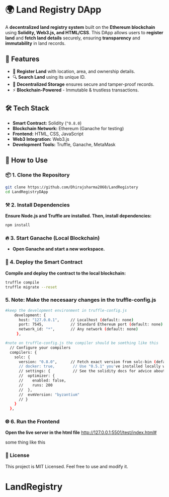 # 🌍 Land Registry DApp

A **decentralized land registry system** built on the **Ethereum blockchain** using **Solidity, Web3.js, and HTML/CSS**. This DApp allows users to **register land** and **fetch land details** securely, ensuring **transparency** and **immutability** in land records.

## 🚀 Features
- 📌 **Register Land** with location, area, and ownership details.
- 🔍 **Search Land** using its unique ID.
- 🔗 **Decentralized Storage** ensures secure and tamper-proof records.
- ⚡ **Blockchain-Powered** - Immutable & trustless transactions.

## 🛠️ Tech Stack
- **Smart Contract:** Solidity (`^0.8.0`)
- **Blockchain Network:** Ethereum (Ganache for testing)
- **Frontend:** HTML, CSS, JavaScript
- **Web3 Integration:** Web3.js
- **Development Tools:** Truffle, Ganache, MetaMask

## 📌 How to Use

### 📦 1. Clone the Repository
```sh
git clone https://github.com/Dhirajsharma2060/LandRegistery
cd LandRegistryDApp
```
### ⚒️ 2. Install Dependencies
**Ensure Node.js and Truffle are installed. Then, install dependencies:**
```sh
npm install
```
### 🔥 3. Start Ganache (Local Blockchain)
- **Open Ganache and start a new workspace.**

### 🔨 4. Deploy the Smart Contract
**Compile and deploy the contract to the local blockchain:**
```sh
truffle compile
truffle migrate --reset
```

### 5. Note: Make the necesaary changes in the truffle-config.js 
```sh
#keep the development environment in truffle-config.js
    development: {
      host: "127.0.0.1",     // Localhost (default: none)
      port: 7545,            // Standard Ethereum port (default: none)
      network_id: "*",       // Any network (default: none)
     },
```     

```sh
#note on truffle-config.js the compiler should be somthing like this 
  // Configure your compilers
  compilers: {
    solc: {
      version: "0.8.0",      // Fetch exact version from solc-bin (default: truffle's version)
      // docker: true,        // Use "0.5.1" you've installed locally with docker (default: false)
      // settings: {          // See the solidity docs for advice about optimization and evmVersion
      //  optimizer: {
      //    enabled: false,
      //    runs: 200
      //  },
      //  evmVersion: "byzantium"
      // }
    }
  },
```
### 🌐 6. Run the Frontend
**Open the live server in the html file**
http://127.0.0.1:5501/test/index.html#

some thing like this 

### 📝 License
This project is MIT Licensed. Feel free to use and modify it.
# LandRegistry
